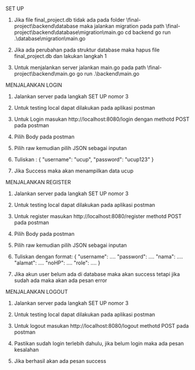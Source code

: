 SET UP

1. Jika file final_project.db tidak ada pada folder \final-project\backend\database maka jalankan migration pada path \final-project\backend\database\migration\main.go
   cd backend
   go run .\database\migration\main.go

2. Jika ada perubahan pada struktur database maka hapus file final_project.db dan lakukan langkah 1

3. Untuk menjalankan server jalankan main.go pada path \final-project\backend\main.go
   go run .\backend\main.go

MENJALANKAN LOGIN

1. Jalankan server pada langkah SET UP nomor 3

2. Untuk testing local dapat dilakukan pada aplikasi postman

3. Untuk Login masukan http://localhost:8080/login dengan methotd POST pada postman

4. Pilih Body pada postman

5. Pilih raw kemudian pilih JSON sebagai inputan

6. Tuliskan :
   {
   "username": "ucup",
   "password": "ucup123"
   }

7. Jika Success maka akan menampilkan data ucup

MENJALANKAN REGISTER

1. Jalankan server pada langkah SET UP nomor 3

2. Untuk testing local dapat dilakukan pada aplikasi postman

3. Untuk register masukan http://localhost:8080/register methotd POST pada postman

4. Pilih Body pada postman

5. Pilih raw kemudian pilih JSON sebagai inputan

6. Tuliskan dengan format:
   {
   "username": ....
   "password": ....
   "nama": ....
   "alamat": ....
   "noHP": ....
   "role": ....
   }

7. Jika akun user belum ada di database maka akan success tetapi jika sudah ada maka akan ada pesan error

MENJALANKAN LOGOUT

1. Jalankan server pada langkah SET UP nomor 3

2. Untuk testing local dapat dilakukan pada aplikasi postman

3. Untuk logout masukan http://localhost:8080/logout methotd POST pada postman

4. Pastikan sudah login terlebih dahulu, jika belum login maka ada pesan kesalahan

5. Jika berhasil akan ada pesan success
